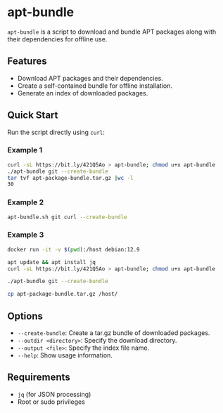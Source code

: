 # apt-bundle

`apt-bundle` is a script to download and bundle APT packages along with their dependencies for offline use.

## Features

- Download APT packages and their dependencies.
- Create a self-contained bundle for offline installation.
- Generate an index of downloaded packages.

## Quick Start

Run the script directly using `curl`:

### Example 1

```bash
curl -sL https://bit.ly/421Q5Ao > apt-bundle; chmod u+x apt-bundle
./apt-bundle git --create-bundle
tar tvf apt-package-bundle.tar.gz |wc -l
30
```

### Example 2

```bash
apt-bundle.sh git curl --create-bundle
```

### Example 3

```bash
docker run -it -v $(pwd):/host debian:12.9

apt update && apt install jq
curl -sL https://bit.ly/421Q5Ao > apt-bundle; chmod u+x apt-bundle

./apt-bundle git --create-bundle

cp apt-package-bundle.tar.gz /host/
```


## Options

- `--create-bundle`: Create a tar.gz bundle of downloaded packages.
- `--outdir <directory>`: Specify the download directory.
- `--output <file>`: Specify the index file name.
- `--help`: Show usage information.

## Requirements
- `jq` (for JSON processing)
- Root or sudo privileges
